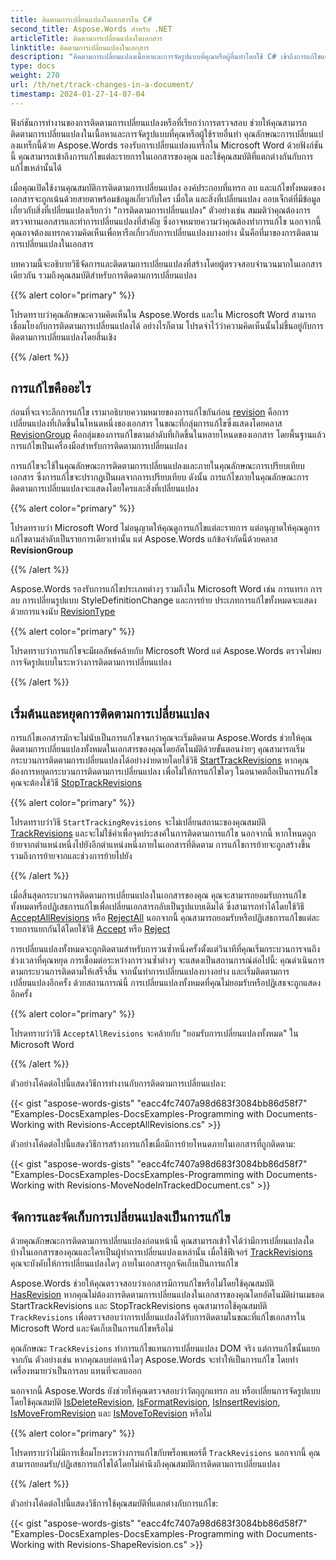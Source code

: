 ```yaml
---
title: ติดตามการเปลี่ยนแปลงในเอกสารใน C#
second_title: Aspose.Words สำหรับ .NET
articleTitle: ติดตามการเปลี่ยนแปลงในเอกสาร
linktitle: ติดตามการเปลี่ยนแปลงในเอกสาร
description: "ติดตามการเปลี่ยนแปลงเนื้อหาและการจัดรูปแบบที่คุณหรือผู้อื่นทำโดยใช้ C# เข้าถึงการแก้ไขแต่ละรายการในเอกสารและใช้คุณสมบัติต่างๆ กับการแก้ไขเหล่านั้น"
type: docs
weight: 270
url: /th/net/track-changes-in-a-document/
timestamp: 2024-01-27-14-07-04
---
```


ฟังก์ชันการทำงานของการติดตามการเปลี่ยนแปลงหรือที่เรียกว่าการตรวจสอบ ช่วยให้คุณสามารถติดตามการเปลี่ยนแปลงในเนื้อหาและการจัดรูปแบบที่คุณหรือผู้ใช้รายอื่นทำ คุณลักษณะการเปลี่ยนแปลงแทร็กนี้ด้วย Aspose.Words รองรับการเปลี่ยนแปลงแทร็กใน Microsoft Word ด้วยฟังก์ชันนี้ คุณสามารถเข้าถึงการแก้ไขแต่ละรายการในเอกสารของคุณ และใช้คุณสมบัติที่แตกต่างกันกับการแก้ไขเหล่านั้นได้

เมื่อคุณเปิดใช้งานคุณสมบัติการติดตามการเปลี่ยนแปลง องค์ประกอบที่แทรก ลบ และแก้ไขทั้งหมดของเอกสารจะถูกเน้นด้วยสายตาพร้อมข้อมูลเกี่ยวกับใคร เมื่อใด และสิ่งที่เปลี่ยนแปลง ออบเจ็กต์ที่มีข้อมูลเกี่ยวกับสิ่งที่เปลี่ยนแปลงเรียกว่า "การติดตามการเปลี่ยนแปลง" ตัวอย่างเช่น สมมติว่าคุณต้องการตรวจทานเอกสารและทำการเปลี่ยนแปลงที่สำคัญ ซึ่งอาจหมายความว่าคุณต้องทำการแก้ไข นอกจากนี้ คุณอาจต้องแทรกความคิดเห็นเพื่อหารือเกี่ยวกับการเปลี่ยนแปลงบางอย่าง นั่นคือที่มาของการติดตามการเปลี่ยนแปลงในเอกสาร

บทความนี้จะอธิบายวิธีจัดการและติดตามการเปลี่ยนแปลงที่สร้างโดยผู้ตรวจสอบจำนวนมากในเอกสารเดียวกัน รวมถึงคุณสมบัติสำหรับการติดตามการเปลี่ยนแปลง

{{% alert color="primary" %}}

โปรดทราบว่าคุณลักษณะความคิดเห็นใน Aspose.Words และใน Microsoft Word สามารถเชื่อมโยงกับการติดตามการเปลี่ยนแปลงได้ อย่างไรก็ตาม โปรดจำไว้ว่าความคิดเห็นนั้นไม่ขึ้นอยู่กับการติดตามการเปลี่ยนแปลงโดยสิ้นเชิง

{{% /alert %}}

## การแก้ไขคืออะไร

ก่อนที่จะเจาะลึกการแก้ไข เรามาอธิบายความหมายของการแก้ไขกันก่อน [revision](https://reference.aspose.com/words/net/aspose.words/revision/) คือการเปลี่ยนแปลงที่เกิดขึ้นในโหนดหนึ่งของเอกสาร ในขณะที่กลุ่มการแก้ไขซึ่งแสดงโดยคลาส [RevisionGroup](https://reference.aspose.com/words/net/aspose.words/revision/group/) คือกลุ่มของการแก้ไขตามลำดับที่เกิดขึ้นในหลายโหนดของเอกสาร โดยพื้นฐานแล้ว การแก้ไขเป็นเครื่องมือสำหรับการติดตามการเปลี่ยนแปลง

การแก้ไขจะใช้ในคุณลักษณะการติดตามการเปลี่ยนแปลงและภายในคุณลักษณะการเปรียบเทียบเอกสาร ซึ่งการแก้ไขจะปรากฏเป็นผลจากการเปรียบเทียบ ดังนั้น การแก้ไขภายในคุณลักษณะการติดตามการเปลี่ยนแปลงจะแสดงโดยใครและสิ่งที่เปลี่ยนแปลง

{{% alert color="primary" %}}

โปรดทราบว่า Microsoft Word ไม่อนุญาตให้คุณดูการแก้ไขแต่ละรายการ แต่อนุญาตให้คุณดูการแก้ไขตามลำดับเป็นรายการเดียวเท่านั้น แต่ Aspose.Words แก้ข้อจำกัดนี้ด้วยคลาส **RevisionGroup**

{{% /alert %}}

Aspose.Words รองรับการแก้ไขประเภทต่างๆ รวมถึงใน Microsoft Word เช่น การแทรก การลบ การเปลี่ยนรูปแบบ StyleDefinitionChange และการย้าย ประเภทการแก้ไขทั้งหมดจะแสดงด้วยการแจงนับ [RevisionType](https://reference.aspose.com/words/net/aspose.words/revisiontype/)

{{% alert color="primary" %}}

โปรดทราบว่าการแก้ไขจะมีผลลัพธ์คล้ายกับ Microsoft Word แต่ Aspose.Words ตรวจไม่พบการจัดรูปแบบในระหว่างการติดตามการเปลี่ยนแปลง

{{% /alert %}}

## เริ่มต้นและหยุดการติดตามการเปลี่ยนแปลง

การแก้ไขเอกสารมักจะไม่นับเป็นการแก้ไขจนกว่าคุณจะเริ่มติดตาม Aspose.Words ช่วยให้คุณติดตามการเปลี่ยนแปลงทั้งหมดในเอกสารของคุณโดยอัตโนมัติด้วยขั้นตอนง่ายๆ คุณสามารถเริ่มกระบวนการติดตามการเปลี่ยนแปลงได้อย่างง่ายดายโดยใช้วิธี [StartTrackRevisions](https://reference.aspose.com/words/net/aspose.words/document/starttrackrevisions/#starttrackrevisions/) หากคุณต้องการหยุดกระบวนการติดตามการเปลี่ยนแปลง เพื่อไม่ให้การแก้ไขใดๆ ในอนาคตถือเป็นการแก้ไข คุณจะต้องใช้วิธี [StopTrackRevisions](https://reference.aspose.com/words/net/aspose.words/document/stoptrackrevisions/)

{{% alert color="primary" %}}

โปรดทราบว่าวิธี `StartTrackingRevisions` จะไม่เปลี่ยนสถานะของคุณสมบัติ [TrackRevisions](https://reference.aspose.com/words/net/aspose.words/document/trackrevisions/) และจะไม่ใช้ค่าเพื่อจุดประสงค์ในการติดตามการแก้ไข นอกจากนี้ หากโหนดถูกย้ายจากตำแหน่งหนึ่งไปยังอีกตำแหน่งหนึ่งภายในเอกสารที่ติดตาม การแก้ไขการย้ายจะถูกสร้างขึ้น รวมถึงการย้ายจากและช่วงการย้ายไปยัง

{{% /alert %}}

เมื่อสิ้นสุดกระบวนการติดตามการเปลี่ยนแปลงในเอกสารของคุณ คุณจะสามารถยอมรับการแก้ไขทั้งหมดหรือปฏิเสธการแก้ไขเพื่อเปลี่ยนเอกสารกลับเป็นรูปแบบเดิมได้ ซึ่งสามารถทำได้โดยใช้วิธี [AcceptAllRevisions](https://reference.aspose.com/words/net/aspose.words/document/acceptallrevisions/) หรือ [RejectAll](https://reference.aspose.com/words/net/aspose.words/revisioncollection/rejectall/) นอกจากนี้ คุณสามารถยอมรับหรือปฏิเสธการแก้ไขแต่ละรายการแยกกันได้โดยใช้วิธี [Accept](https://reference.aspose.com/words/net/aspose.words/revision/accept/) หรือ [Reject](https://reference.aspose.com/words/net/aspose.words/revision/reject/)

การเปลี่ยนแปลงทั้งหมดจะถูกติดตามสำหรับการวนซ้ำหนึ่งครั้งตั้งแต่วินาทีที่คุณเริ่มกระบวนการจนถึงช่วงเวลาที่คุณหยุด การเชื่อมต่อระหว่างการวนซ้ำต่างๆ จะแสดงเป็นสถานการณ์ต่อไปนี้: คุณดำเนินการตามกระบวนการติดตามให้เสร็จสิ้น จากนั้นทำการเปลี่ยนแปลงบางอย่าง และเริ่มติดตามการเปลี่ยนแปลงอีกครั้ง ด้วยสถานการณ์นี้ การเปลี่ยนแปลงทั้งหมดที่คุณไม่ยอมรับหรือปฏิเสธจะถูกแสดงอีกครั้ง

{{% alert color="primary" %}}

โปรดทราบว่าวิธี `AcceptAllRevisions` จะคล้ายกับ "ยอมรับการเปลี่ยนแปลงทั้งหมด" ใน Microsoft Word

{{% /alert %}}

ตัวอย่างโค้ดต่อไปนี้แสดงวิธีการทำงานกับการติดตามการเปลี่ยนแปลง:

{{< gist "aspose-words-gists" "eacc4fc7407a98d683f3084bb86d58f7" "Examples-DocsExamples-DocsExamples-Programming with Documents-Working with Revisions-AcceptAllRevisions.cs" >}}

ตัวอย่างโค้ดต่อไปนี้แสดงวิธีการสร้างการแก้ไขเมื่อมีการย้ายโหนดภายในเอกสารที่ถูกติดตาม:

{{< gist "aspose-words-gists" "eacc4fc7407a98d683f3084bb86d58f7" "Examples-DocsExamples-DocsExamples-Programming with Documents-Working with Revisions-MoveNodeInTrackedDocument.cs" >}}

## จัดการและจัดเก็บการเปลี่ยนแปลงเป็นการแก้ไข

ด้วยคุณลักษณะการติดตามการเปลี่ยนแปลงก่อนหน้านี้ คุณสามารถเข้าใจได้ว่ามีการเปลี่ยนแปลงใดบ้างในเอกสารของคุณและใครเป็นผู้ทำการเปลี่ยนแปลงเหล่านั้น เมื่อใช้ฟีเจอร์ [TrackRevisions](https://reference.aspose.com/words/net/aspose.words/document/trackrevisions/) คุณจะบังคับให้การเปลี่ยนแปลงใดๆ ภายในเอกสารถูกจัดเก็บเป็นการแก้ไข

Aspose.Words ช่วยให้คุณตรวจสอบว่าเอกสารมีการแก้ไขหรือไม่โดยใช้คุณสมบัติ [HasRevision](https://reference.aspose.com/words/net/aspose.words/document/hasrevisions/) หากคุณไม่ต้องการติดตามการเปลี่ยนแปลงในเอกสารของคุณโดยอัตโนมัติผ่านเมธอด StartTrackRevisions และ StopTrackRevisions คุณสามารถใช้คุณสมบัติ `TrackRevisions` เพื่อตรวจสอบว่าการเปลี่ยนแปลงได้รับการติดตามในขณะที่แก้ไขเอกสารใน Microsoft Word และจัดเก็บเป็นการแก้ไขหรือไม่

คุณลักษณะ `TrackRevisions` ทำการแก้ไขแทนการเปลี่ยนแปลง DOM จริง แต่การแก้ไขนั้นแยกจากกัน ตัวอย่างเช่น หากคุณลบย่อหน้าใดๆ Aspose.Words จะทำให้เป็นการแก้ไข โดยทำเครื่องหมายว่าเป็นการลบ แทนที่จะลบออก

นอกจากนี้ Aspose.Words ยังช่วยให้คุณตรวจสอบว่าวัตถุถูกแทรก ลบ หรือเปลี่ยนการจัดรูปแบบโดยใช้คุณสมบัติ [IsDeleteRevision](https://reference.aspose.com/words/net/aspose.words/inline/isdeleterevision/), [IsFormatRevision](https://reference.aspose.com/words/net/aspose.words/inline/isformatrevision/), [IsInsertRevision](https://reference.aspose.com/words/net/aspose.words/inline/isinsertrevision/), [IsMoveFromRevision](https://reference.aspose.com/words/net/aspose.words/inline/ismovefromrevision/) และ [IsMoveToRevision](https://reference.aspose.com/words/net/aspose.words/inline/ismovetorevision/) หรือไม่

{{% alert color="primary" %}}

โปรดทราบว่าไม่มีการเชื่อมโยงระหว่างการแก้ไขกับพร็อพเพอร์ตี้ `TrackRevisions` นอกจากนี้ คุณสามารถยอมรับ/ปฏิเสธการแก้ไขได้โดยไม่คำนึงถึงคุณสมบัติการติดตามการเปลี่ยนแปลง

{{% /alert %}}

ตัวอย่างโค้ดต่อไปนี้แสดงวิธีการใช้คุณสมบัติที่แตกต่างกับการแก้ไข:

{{< gist "aspose-words-gists" "eacc4fc7407a98d683f3084bb86d58f7" "Examples-DocsExamples-DocsExamples-Programming with Documents-Working with Revisions-ShapeRevision.cs" >}}
